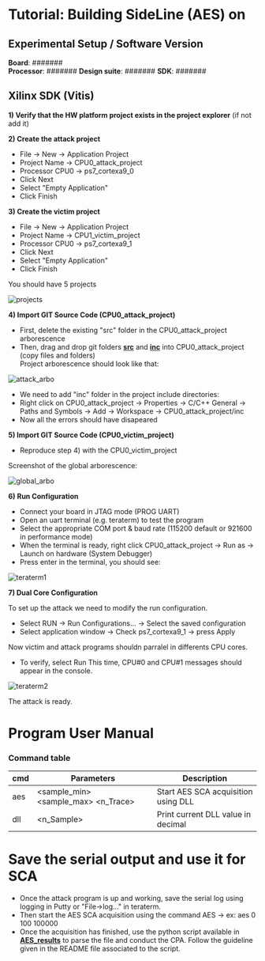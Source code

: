 # Tutorial: Building SideLine (AES) on #######

## Experimental Setup / Software Version

**Board**: #######  
**Processor**: #######
**Design suite**: ####### 
**SDK**: #######

<!---## Prelude: Vivado

If you already have a working Hardware Platform Specification File for your board, you can skip this step and import it directly in the SDK.
For those who don't have this file, Vivado allows us to create and customize it. 

**1) Create New Vivado Project**
  - Start Vivado
  - Select "Create Project" 
  - Do not add constraint or source files
  - Select your board part (here Zybo). *If the board file does not appear in your vivado version, download it and [**add it**](https://reference.digilentinc.com/reference/software/vivado/board-files?redirect=1)*
  
**2) Create a simple block design**
  - Click on "Create Block Design" and name it "SideLine"
  - In the "Diagram" window, click on "+" to add an IP
  - Add "Zynq7 processing system" block
  - Click on "Run block automation"
  - Make sure that the "Apply Board Preset" is checked then press "OK"
  - (optional) Modify UART1 baud rate to 921600 bauds (increases attack speed)
  - Connect "M_AXI_GP0_ACLK" to "FCLK_CLK0"
  - In the "Sources" menu, right click on the block design and select "Create HDL Wrapper"
  
**3) Generate Bitstream**
 - Click on "Generate block design" located in the flow navigator
 - if successful select "Generate Bitstream" located in the flow navigator 

**4) Export HW**
- File -> Export -> Export HW (check include bitstream)
- File -> Launch SDK)
-->
## Xilinx SDK (Vitis)

**1) Verify that the HW platform project exists in the project explorer** (if not add it)

**2) Create the attack project**
  - File -> New -> Application Project
  - Project Name -> CPU0_attack_project
  - Processor CPU0 -> ps7_cortexa9_0
  - Click Next 
  - Select "Empty Application"
  - Click Finish

**3) Create the victim project**
  - File -> New -> Application Project
  - Project Name -> CPU1_victim_project
  - Processor CPU0 -> ps7_cortexa9_1
  - Click Next 
  - Select "Empty Application"
  - Click Finish

You should have 5 projects

![projects](https://user-images.githubusercontent.com/67143135/85715121-65389c00-b6eb-11ea-9028-1e2ac7de4e1d.PNG)


**4) Import GIT Source Code (CPU0_attack_project)**
  - First, delete the existing "src" folder in the CPU0_attack_project arborescence
  - Then, drag and drop git folders  [**src**](https://github.com/Remote-HWA/SideLine/tree/master/attack_setup/AES_setup/CPU0_attack/src) and [**inc**](https://github.com/Remote-HWA/SideLine/tree/master/attack_setup/AES_setup/CPU0_attack/inc) into CPU0_attack_project (copy files and folders)  
 Project arborescence should look like that: 
 
 ![attack_arbo](https://user-images.githubusercontent.com/67143135/85715557-df692080-b6eb-11ea-8354-8745e1370017.PNG)
 
 - We need to add "inc" folder in the project include directories:
 - Right click on CPU0_attack_project -> Properties -> C/C++ General -> Paths and Symbols -> Add -> Workspace -> CPU0_attack_project/inc
 - Now all the errors should have disapeared
 
 **5) Import GIT Source Code (CPU0_victim_project)**
  - Reproduce step 4) with the CPU0_victim_project
  
Screenshot of the global arborescence: 

![global_arbo](https://user-images.githubusercontent.com/67143135/85715495-ce201400-b6eb-11ea-8279-ebc533fdf40d.PNG)

**6) Run Configuration**

- Connect your board in JTAG mode (PROG UART)
- Open an uart terminal (e.g. teraterm) to test the program
- Select the appropriate COM port & baud rate (115200 default or 921600 in performance mode)
- When the terminal is ready, right click CPU0_attack_project -> Run as -> Launch on hardware (System Debugger)
- Press enter in the terminal, you should see:

![teraterm1](https://user-images.githubusercontent.com/67143135/91530784-fefb1000-e90b-11ea-935a-a193831fc32c.PNG)

**7) Dual Core Configuration**

To set up the attack we need to modify the run configuration. 

- Select RUN -> Run Configurations... -> Select the saved configuration
- Select application window -> Check ps7_cortexa9_1 -> press Apply

Now victim and attack programs shouldn parralel in differents CPU cores.
- To verify, select Run
This time, CPU#0 and CPU#1 messages should appear in the console.

![teraterm2](https://user-images.githubusercontent.com/67143135/91530918-32d63580-e90c-11ea-8a3c-c0bd73b41dcc.PNG)


The attack is ready.


# Program User Manual 

### Command table
| cmd | Parameters | Description |
| --- | --- | --- |
| aes | <sample_min> <sample_max> <n_Trace> | Start AES SCA acquisition using DLL |
| dll | <n_Sample> | Print current DLL value in decimal |
  
# Save the serial output and use it for SCA

- Once the attack program is up and working, save the serial log using logging in Putty or "File->log..." in teraterm. 
- Then start the AES SCA acquisition using the command AES -> ex: aes 0 100 100000
- Once the acquisition has finished, use the python script available in [**AES_results**](https://github.com/Remote-HWA/SideLine/tree/master/attack_results/AES_results) to parse the file and conduct the CPA. Follow the guideline given in the README file associated to the script.




